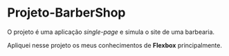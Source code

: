 # Projeto-BarberShop

O projeto é uma aplicação <i>single-page</i> e simula o site de uma barbearia.

Apliquei nesse projeto os meus conhecimentos de <b>Flexbox</b> principalmente. 
